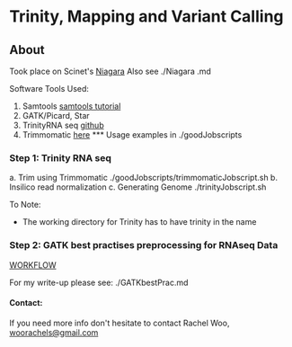 # Trinity, Mapping and Variant Calling 

## About

Took place on Scinet's [Niagara](https://docs.scinet.utoronto.ca/index.php/Niagara_Quickstart)
Also see ./Niagara .md

Software Tools Used: 
1. Samtools [samtools tutorial](http://quinlanlab.org/tutorials/samtools/samtools.html)
2. GATK/Picard, Star
3. TrinityRNA seq [github](https://github.com/trinityrnaseq/trinityrnaseq/wiki)
4. Trimmomatic [here](http://www.usadellab.org/cms/?page=trimmomatic)
*** Usage examples in ./goodJobscripts

### Step 1: Trinity RNA seq

a. Trim using Trimmomatic ./goodJobscripts/trimmomaticJobscript.sh 
b. Insilico read normalization 
c. Generating Genome ./trinityJobscript.sh

To Note:
- The working directory for Trinity has to have trinity in the name 

### Step 2: GATK best practises preprocessing for RNAseq Data 

[WORKFLOW](https://gatk.broadinstitute.org/hc/en-us/articles/360035531192-RNAseq-short-variant-discovery-SNPs-Indels-)

For my write-up please see: ./GATKbestPrac.md

#### Contact: 

If you need more info don't hesitate to contact 
Rachel Woo, woorachels@gmail.com
